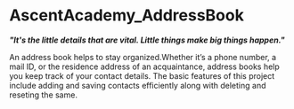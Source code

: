 # AscentAcademy_AddressBook
  ***"It's the little details that are vital. Little things make big things happen."***  
	
  An address book helps to stay organized.Whether it’s a phone number, a
mail ID, or the residence address of an acquaintance, address books help you keep track of your
contact details. The basic features of this project include adding and saving contacts efficiently along with deleting and reseting the same.
	
